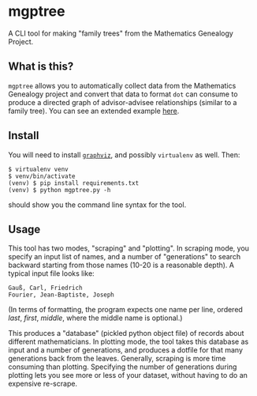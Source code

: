 # mgptree

A CLI tool for making "family trees" from the Mathematics Genealogy Project.

## What is this?

`mgptree` allows you to automatically collect data from the
Mathematics Genealogy project and convert that data to format `dot`
can consume to produce a directed graph of advisor-advisee
relationships (similar to a family tree). You can see an extended
example
[here](https://jsthomas.github.io/math-genealogy-visualizer.html).

## Install

You will need to install [`graphviz`](http://www.graphviz.org/), and
possibly `virtualenv` as well. Then:

    $ virtualenv venv
    $ venv/bin/activate
    (venv) $ pip install requirements.txt
    (venv) $ python mgptree.py -h

should show you the command line syntax for the tool.

## Usage

This tool has two modes, "scraping" and "plotting". In scraping mode,
you specify an input list of names, and a number of "generations" to
search backward starting from those names (10-20 is a reasonable
depth). A typical input file looks like:

```
Gauß, Carl, Friedrich
Fourier, Jean-Baptiste, Joseph
```

(In terms of formatting, the program expects one name per line,
ordered _last_, _first_, _middle_, where the middle name is optional.)


This produces a "database" (pickled python object file) of records
about different mathematicians. In plotting mode, the tool takes this
database as input and a number of generations, and produces a dotfile
for that many generations back from the leaves. Generally, scraping is
more time consuming than plotting. Specifying the number of
generations during plotting lets you see more or less of your dataset,
without having to do an expensive re-scrape.
